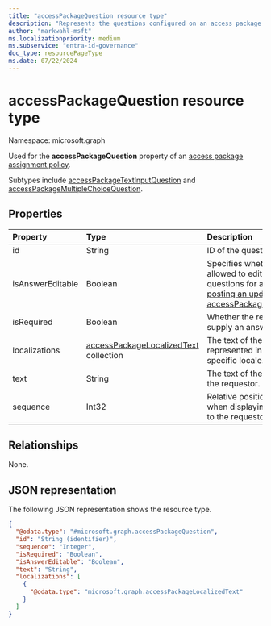 ```yaml
---
title: "accessPackageQuestion resource type"
description: "Represents the questions configured on an access package assignment policy."
author: "markwahl-msft"
ms.localizationpriority: medium
ms.subservice: "entra-id-governance"
doc_type: resourcePageType
ms.date: 07/22/2024
---
```


# accessPackageQuestion resource type

Namespace: microsoft.graph

Used for the **accessPackageQuestion** property of an [access package assignment policy](../resources/accesspackageassignmentpolicy.md).

Subtypes include [accessPackageTextInputQuestion](../resources/accesspackagetextinputquestion.md) and [accessPackageMultipleChoiceQuestion](../resources/accesspackagemultiplechoicequestion.md).

## Properties
|Property|Type|Description|
|:---|:---|:---|
|id|String| ID of the question.|
|isAnswerEditable|Boolean| Specifies whether the requestor is allowed to edit answers to questions for an assignment [by posting an update to accessPackageAssignmentRequest](../api/entitlementmanagement-post-assignmentrequests.md). |
|isRequired|Boolean| Whether the requestor is required to supply an answer or not.|
|localizations|[accessPackageLocalizedText](../resources/accesspackagelocalizedtext.md) collection|The text of the question represented in a format for a specific locale.|
|text|String|The text of the question to show to the requestor.|
|sequence|Int32| Relative position of this question when displaying a list of questions to the requestor.|


## Relationships
None.

## JSON representation
The following JSON representation shows the resource type.
<!-- {
  "blockType": "resource",
  "@odata.type": "microsoft.graph.accessPackageQuestion"
}
-->
``` json
{
  "@odata.type": "#microsoft.graph.accessPackageQuestion",
  "id": "String (identifier)",
  "sequence": "Integer",
  "isRequired": "Boolean",
  "isAnswerEditable": "Boolean", 
  "text": "String",
  "localizations": [
    {
      "@odata.type": "microsoft.graph.accessPackageLocalizedText"
    }
  ]
}
```
